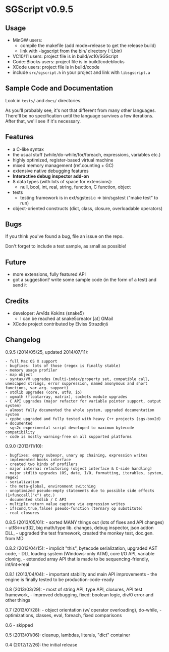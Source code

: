 # SGScript v0.9.5

## Usage

- MinGW users:
    * compile the makefile (add mode=release to get the release build)
    * link with -lsgscript from the bin/ directory (-Lbin)
- VC10/11 users: project file is in build/vc10/SGScript
- Code::Blocks users: project file is in build/codeblocks
- XCode users: project file is in build/xcode
- include ```src/sgscript.h``` in your project and link with ```libsgscript.a```

## Sample Code and Documentation

Look  in ```tests/``` and ```docs/``` directories. 

As you'll probably see, it's not that different from many other languages. There'll be no specification until the language survives a few iterations. After that, we'll see if it's necessary.

## Features

- a C-like syntax
- the usual stuff (while/do-while/for/foreach, expressions, variables etc.)
- highly optimized, register-based virtual machine
- mixed memory management (ref.counting + GC)
- extensive native debugging features
- **Interactive debug inspector add-on**
- 8 data types (with lots of space for extensions):
    * null, bool, int, real, string, function, C function, object
- tests
    * testing framework is in ext/sgstest.c => bin/sgstest ("make test" to run)
- object-oriented constructs (dict, class, closure, overloadable operators)

## Bugs

If you think you've found a bug, file an issue on the repo.

Don't forget to include a test sample, as small as possible!

## Future 

- more extensions, fully featured API
- got a suggestion? write some sample code (in the form of a test) and send it

## Credits

- developer: Arvīds Kokins (snake5)
    * I can be reached at snake5creator [at] GMail
- XCode project contributed by Elviss Strazdiņš

## Changelog
0.9.5 (2014/05/25, updated 2014/07/11):

    - full Mac OS X support
    - bugfixes: lots of those (regex is finally stable)
    - memory usage profiler
    - map object
    - syntax/VM upgrades (multi-index/property set, compatible call, unescaped strings, error suppression, named anonymous and short functions, var.arg. support)
    - stdlib upgrades (core, utf8, io)
    - xgmath (floatarray, matrix), sockets module upgrades
    - C API upgrades (major refactor for variable pointer support, output system)
    - almost fully documented the whole system, upgraded documentation system
    - cppbc upgraded and fully tested with heavy C++ projects (sgs-box2d) + documented
    - sgs2c experimental script developed to maximum bytecode compatibility
    - code is mostly warning-free on all supported platforms

0.9.0 (2013/11/10):

    - bugfixes: empty subexpr, unary op chaining, expression writes
    - implemented hooks interface
    - created two kinds of profilers
    - major internal refactoring (object interface & C-side handling)
    - major stdlib upgrades (OS, date, I/O, formatting, iterables, system, regex)
    - serialization
    - the meta-global, environment switching
    - unoptimized pseudo-empty statements due to possible side effects (1+funccall("x") etc.)
    - documented stdlib / C API
    - multiple return value capture via expression writes
    - if(cond,true,false) pseudo-function (ternary op substitute)
    - real closures

0.8.5 (2013/05/01): 
    - sorted MANY things out (lots of fixes and API changes)
    - utf8<->utf32, big math/type lib. changes, debug inspector, json addon DLL,
    - upgraded the test framework, created the monkey test, doc.gen. from MD

0.8.2 (2013/04/15): 
    - implicit "this", bytecode serialization, upgraded AST code,
    - DLL loading system (Windows-only ATM), core I/O API, variable cloning,
    - extended array API that is made to be sequencing-friendly, int/int=>real

0.8.1 (2013/04/04): 
    - important stability and main API improvements
    - the engine is finally tested to be production-code-ready

0.8 (2013/03/29): 
    - most of string API, type API, closures, API test framework,
    - improved debugging, fixed: boolean logic, div/0 error and other things

0.7 (2013/01/28): 
    - object orientation (w/ operator overloading), do-while,
    - optimizations, classes, eval, foreach, fixed comparisons

0.6 - skipped

0.5 (2013/01/06): cleanup, lambdas, literals, "dict" container

0.4 (2012/12/26): the initial release

